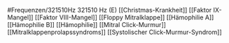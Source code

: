 #Frequenzen/321510Hz
321510 Hz (E)
[[Christmas-Krankheit]]
[[Faktor IX-Mangel]]
[[Faktor VIII-Mangel]]
[[Floppy Mitralklappe]]
[[Hämophilie A]]
[[Hämophilie B]]
[[Hämophilie]]
[[Mitral Click-Murmur]]
[[Mitralklappenprolapssyndroms]]
[[Systolischer Click-Murmur-Syndrom]]